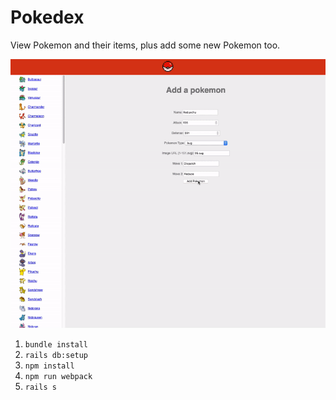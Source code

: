 # Pokedex
View Pokemon and their items, plus add some new Pokemon too.

![Pokedex](pokedex.gif)

1. `bundle install`
2. `rails db:setup`
3. `npm install`
4. `npm run webpack`
5. `rails s`
